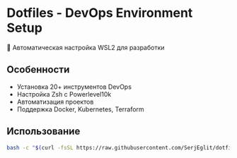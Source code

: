 # Dotfiles - DevOps Environment Setup

🚀 Автоматическая настройка WSL2 для разработки

## Особенности

- Установка 20+ инструментов DevOps
- Настройка Zsh с Powerlevel10k
- Автоматизация проектов
- Поддержка Docker, Kubernetes, Terraform

## Использование

```bash
bash -c "$(curl -fsSL https://raw.githubusercontent.com/SerjEglit/dotfiles/main/wsl-setup.sh)"
